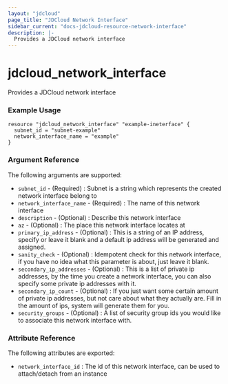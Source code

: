 ```yaml
---
layout: "jdcloud"
page_title: "JDCloud Network Interface"
sidebar_current: "docs-jdcloud-resource-network-interface"
description: |-
  Provides a JDCloud network interface
---
```


# jdcloud\_network\_interface

Provides a JDCloud network interface

### Example Usage

```hcl
resource "jdcloud_network_interface" "example-ineterface" {
  subnet_id = "subnet-example"
  network_interface_name = "example"
}
```

### Argument Reference

The following arguments are supported:

* `subnet_id` - \(Required\) : Subnet is a string which represents the created network interface belong to
* `network_interface_name` - \(Required\) : The name of this network interface
* `description` - \(Optional\) : Describe this network interface
* `az` - \(Optional\) : The place this network interface locates at
* `primary_ip_address` - \(Optional\) : This is a string of an IP address, specify or leave it blank and a default ip address will be generated and assigned.
* `sanity_check` - \(Optional\) : Idempotent check for this network interface, if you have no idea what this parameter is about, just leave it blank.
* `secondary_ip_addresses` - \(Optional\) : This is a list of private ip addresses,  by the time you create a network interface, you can also specify some private ip addresses with it.
* `secondary_ip_count` - \(Optional\) : If you just want some certain amount of private ip addresses, but not care about what they actually are. Fill in the amount of ips, system will generate them for you.
* `security_groups` - \(Optional\) : A list of security group ids you would like to associate this network interface with.

### Attribute Reference

The following attributes are exported:

* `network_interface_id` : The id of this network interface, can be used to attach/detach from an instance




